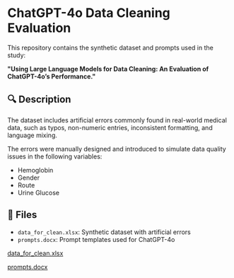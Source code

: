 # ChatGPT-4o Data Cleaning Evaluation

This repository contains the synthetic dataset and prompts used in the study:

**"Using Large Language Models for Data Cleaning: An Evaluation of ChatGPT-4o’s Performance."**

## 🔍 Description

The dataset includes artificial errors commonly found in real-world medical data, such as typos, non-numeric entries, inconsistent formatting, and language mixing.

The errors were manually designed and introduced to simulate data quality issues in the following variables:

- Hemoglobin
- Gender
- Route
- Urine Glucose

## 📁 Files

- `data_for_clean.xlsx`: Synthetic dataset with artificial errors
- `prompts.docx`: Prompt templates used for ChatGPT-4o
  
[data_for_clean.xlsx](https://github.com/user-attachments/files/19777956/data_for_clean.xlsx)

[prompts.docx](https://github.com/user-attachments/files/19777958/prompts.docx)
